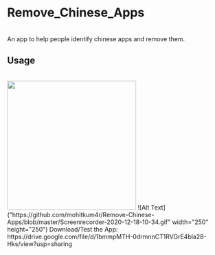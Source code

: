 # Remove_Chinese_Apps
<br> 
An app to help people identify chinese apps and remove them.

## Usage ##

<br> 
<img src="https://github.com/mohitkum4r/Remove-Chinese-Apps/blob/master/Screenrecorder-2020-12-18-10-34.gif" width="300vw" />
![Alt Text]("https://github.com/mohitkum4r/Remove-Chinese-Apps/blob/master/Screenrecorder-2020-12-18-10-34.gif" width="250" height="250")
Download/Test the App:
https://drive.google.com/file/d/1bmmpMTH-0drmnnCT1RVGrE4bla28-Hks/view?usp=sharing
